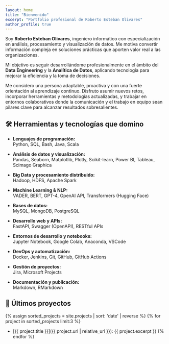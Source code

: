 ```yaml
---
layout: home
title: "Bienvenido"
excerpt: "Portfolio profesional de Roberto Esteban Olivares"
author_profile: true
---
```



Soy **Roberto Esteban Olivares**, ingeniero informático con especialización en análisis, procesamiento y visualización de datos. Me motiva convertir información compleja en soluciones prácticas que aporten valor real a las organizaciones.

Mi objetivo es seguir desarrollándome profesionalmente en el ámbito del **Data Engineering** y la **Analítica de Datos**, aplicando tecnología para mejorar la eficiencia y la toma de decisiones.

Me considero una persona adaptable, proactiva y con una fuerte orientación al aprendizaje continuo. Disfruto asumir nuevos retos, incorporar herramientas y metodologías actualizadas, y trabajar en entornos colaborativos donde la comunicación y el trabajo en equipo sean pilares clave para alcanzar resultados sobresalientes.

## 🛠️ Herramientas y tecnologías que domino

- **Lenguajes de programación:**  
  Python, SQL, Bash, Java, Scala

- **Análisis de datos y visualización:**  
  Pandas, Seaborn, Matplotlib, Plotly, Scikit-learn, Power BI, Tableau, Scimago Graphica

- **Big Data y procesamiento distribuido:**  
  Hadoop, HDFS, Apache Spark

- **Machine Learning & NLP:**  
  VADER, BERT, GPT-4, OpenAI API, Transformers (Hugging Face)

- **Bases de datos:**  
  MySQL, MongoDB, PostgreSQL

- **Desarrollo web y APIs:**  
  FastAPI, Swagger (OpenAPI), RESTful APIs

- **Entornos de desarrollo y notebooks:**  
  Jupyter Notebook, Google Colab, Anaconda, VSCode

- **DevOps y automatización:**  
  Docker, Jenkins, Git, GitHub, GitHub Actions

- **Gestión de proyectos:**  
  Jira, Microsoft Projects

- **Documentación y publicación:**  
  Markdown, RMarkdown



## 🚀 Últimos proyectos

{% assign sorted_projects = site.projects | sort: 'date' | reverse %}
{% for project in sorted_projects limit:3 %}
- [{{ project.title }}]({{ project.url | relative_url }}): {{ project.excerpt }}
{% endfor %}
